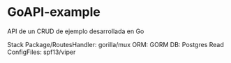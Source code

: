 # GoAPI-example
API de un CRUD de ejemplo desarrollada en Go

Stack
Package/RoutesHandler: gorilla/mux
ORM: GORM
DB: Postgres
Read ConfigFiles: spf13/viper
